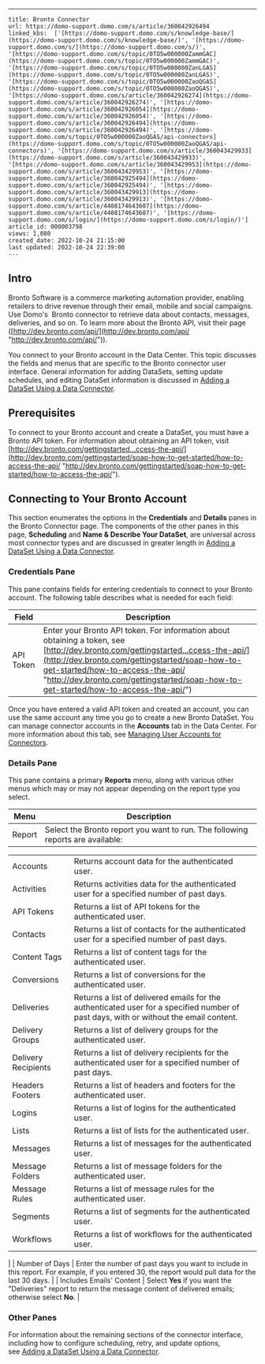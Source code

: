---
    title: Bronto Connector
    url: https://domo-support.domo.com/s/article/360042926494
    linked_kbs:  ['[https://domo-support.domo.com/s/knowledge-base/](https://domo-support.domo.com/s/knowledge-base/)', '[https://domo-support.domo.com/s/](https://domo-support.domo.com/s/)', '[https://domo-support.domo.com/s/topic/0TO5w000000ZammGAC](https://domo-support.domo.com/s/topic/0TO5w000000ZammGAC)', '[https://domo-support.domo.com/s/topic/0TO5w000000ZanLGAS](https://domo-support.domo.com/s/topic/0TO5w000000ZanLGAS)', '[https://domo-support.domo.com/s/topic/0TO5w000000ZaoQGAS](https://domo-support.domo.com/s/topic/0TO5w000000ZaoQGAS)', '[https://domo-support.domo.com/s/article/360042926274](https://domo-support.domo.com/s/article/360042926274)', '[https://domo-support.domo.com/s/article/360042926054](https://domo-support.domo.com/s/article/360042926054)', '[https://domo-support.domo.com/s/article/360042926494](https://domo-support.domo.com/s/article/360042926494)', '[https://domo-support.domo.com/s/topic/0TO5w000000ZaoQGAS/api-connectors](https://domo-support.domo.com/s/topic/0TO5w000000ZaoQGAS/api-connectors)', '[https://domo-support.domo.com/s/article/360043429933](https://domo-support.domo.com/s/article/360043429933)', '[https://domo-support.domo.com/s/article/360043429953](https://domo-support.domo.com/s/article/360043429953)', '[https://domo-support.domo.com/s/article/360042925494](https://domo-support.domo.com/s/article/360042925494)', '[https://domo-support.domo.com/s/article/360043429913](https://domo-support.domo.com/s/article/360043429913)', '[https://domo-support.domo.com/s/article/4408174643607](https://domo-support.domo.com/s/article/4408174643607)', '[https://domo-support.domo.com/s/login/](https://domo-support.domo.com/s/login/)']
    article_id: 000003798
    views: 1,080
    created_date: 2022-10-24 21:15:00
    last updated: 2022-10-24 22:39:00
    ---



Intro
-----


Bronto Software is a commerce marketing automation provider, enabling retailers to drive revenue through their email, mobile and social campaigns. Use Domo's  Bronto connector to retrieve data about contacts, messages, deliveries, and so on. To learn more about the Bronto API, visit their page ([http://dev.bronto.com/api/](http://dev.bronto.com/api/ "http://dev.bronto.com/api/")).


You connect to your Bronto account in the Data Center. This topic discusses the fields and menus that are specific to the Bronto connector user interface. General information for adding DataSets, setting update schedules, and editing DataSet information is discussed in [Adding a DataSet Using a Data Connector](/s/article/360042926274).  


Prerequisites
-------------


To connect to your Bronto account and create a DataSet, you must have a Bronto API token. For information about obtaining an API token, visit [http://dev.bronto.com/gettingstarted...ccess-the-api/](http://dev.bronto.com/gettingstarted/soap-how-to-get-started/how-to-access-the-api/ "http://dev.bronto.com/gettingstarted/soap-how-to-get-started/how-to-access-the-api/").


Connecting to Your Bronto Account
---------------------------------


This section enumerates the options in the **Credentials** and **Details** panes in the Bronto Connector page. The components of the other panes in this page, **Scheduling** and **Name & Describe Your DataSet**, are universal across most connector types and are discussed in greater length in [Adding a DataSet Using a Data Connector](/s/article/360042926274 "Adding a DataSet Using a Data Connector").


### Credentials Pane


This pane contains fields for entering credentials to connect to your Bronto account. The following table describes what is needed for each field:  




| Field | Description |
| --- | --- |
| API Token | Enter your Bronto API token. For information about obtaining a token, see [http://dev.bronto.com/gettingstarted...ccess-the-api/](http://dev.bronto.com/gettingstarted/soap-how-to-get-started/how-to-access-the-api/ "http://dev.bronto.com/gettingstarted/soap-how-to-get-started/how-to-access-the-api/") |


Once you have entered a valid API token and created an account, you can use the same account any time you go to create a new Bronto DataSet. You can manage connector accounts in the **Accounts** tab in the Data Center. For more information about this tab, see [Managing User Accounts for Connectors](/s/article/360042926054 "Managing User Accounts for Connectors").


### Details Pane


This pane contains a primary **Reports** menu, along with various other menus which may or may not appear depending on the report type you select.




| Menu | Description |
| --- | --- |
| Report | Select the Bronto report you want to run. The following reports are available:

|  |  |
| --- | --- |
| Accounts | Returns account data for the authenticated user. |
| Activities | Returns activities data for the authenticated user for a specified number of past days. |
| API Tokens | Returns a list of API tokens for the authenticated user. |
| Contacts | Returns a list of contacts for the authenticated user for a specified number of past days. |
| Content Tags | Returns a list of content tags for the authenticated user. |
| Conversions | Returns a list of conversions for the authenticated user. |
| Deliveries | Returns a list of delivered emails for the authenticated user for a specified number of past days, with or without the email content. |
| Delivery Groups | Returns a list of delivery groups for the authenticated user. |
| Delivery Recipients | Returns a list of delivery recipients for the authenticated user for a specified number of past days. |
| Headers Footers | Returns a list of headers and footers for the authenticated user. |
| Logins | Returns a list of logins for the authenticated user. |
| Lists | Returns a list of lists for the authenticated user. |
| Messages | Returns a list of messages for the authenticated user. |
| Message Folders | Returns a list of message folders for the authenticated user. |
| Message Rules | Returns a list of message rules for the authenticated user. |
| Segments | Returns a list of segments for the authenticated user. |
| Workflows | Returns a list of workflows for the authenticated user. |

 |
| Number of Days | Enter the number of past days you want to include in this report. For example, if you entered 30, the report would pull data for the last 30 days. |
| Includes Emails' Content | Select **Yes** if you want the "Deliveries" report to return the message content of delivered emails; otherwise select **No**. |


### Other Panes


For information about the remaining sections of the connector interface, including how to configure scheduling, retry, and update options, see [Adding a DataSet Using a Data Connector](/s/article/360042926274).

